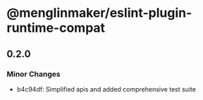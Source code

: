 # @menglinmaker/eslint-plugin-runtime-compat

## 0.2.0

### Minor Changes

- b4c94df: Simplified apis and added comprehensive test suite
